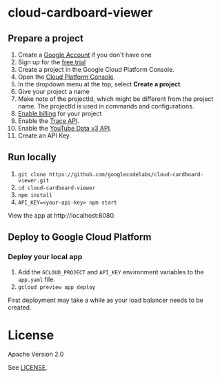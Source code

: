 # cloud-cardboard-viewer

## Prepare a project

1. Create a [Google Account](https://accounts.google.com/SignUpWithoutGmail?service=cloudconsole&continue=https%3A%2F%2Fconsole.developers.google.com%2F&ltmpl=api) if you don't have one
1. Sign up for the [free trial](https://console.cloud.google.com/freetrial)
1. Create a project in the Google Cloud Platform Console.
  1. Open the [Cloud Platform Console](https://console.cloud.google.com/).
  1. In the dropdown menu at the top, select __Create a project__.
  1. Give your project a name
  1. Make note of the projectId, which might be different from the project name. The projectId is used in commands and configurations.
1. [Enable billing](https://console.cloud.google.com/project/_/settings) for your project
1. Enable the [Trace API](https://console.developers.google.com/project/_/apiui/apiview/trace/overview).
1. Enable the [YouTube Data v3 API](https://console.developers.google.com/project/_/apiui/apiview/youtube/overview).
1. Create an API Key.

## Run locally

1. `git clone https://github.com/googlecodelabs/cloud-cardboard-viewer.git`
1. `cd cloud-cardboard-viewer`
1. `npm install`
1. `API_KEY=<your-api-key> npm start`

View the app at http://localhost:8080.

## Deploy to Google Cloud Platform

### Deploy your local app

1. Add the `GCLOUD_PROJECT` and `API_KEY` environment variables to the `app.yaml` file.
1. `gcloud preview app deploy`

First deployment may take a while as your load balancer needs to be created.

# License

Apache Version 2.0

See [LICENSE](LICENSE).
